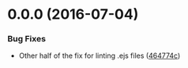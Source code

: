 <a name="0.0.0"></a>
# 0.0.0 (2016-07-04)


### Bug Fixes

* Other half of the fix for linting .ejs files ([464774c](https://aui-team-bot/https://bitbucket.org/atlassian/atlaskit/commits/464774c))



